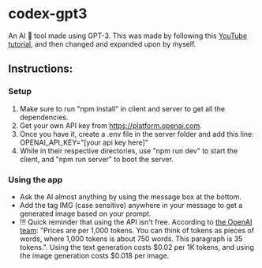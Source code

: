 # codex-gpt3
An AI :robot: tool made using GPT-3. This was made by following this [YouTube tutorial](https://youtu.be/2FeymQoKvrk), and then changed and expanded upon by myself.

## Instructions:
### Setup
1. Make sure to run "npm install" in client and server to get all the dependencies.
2. Get your own API key from https://platform.openai.com.
3. Once you have it, create a .env file in the server folder and add this line: OPENAI_API_KEY="[your api key here]"
4. While in their respective directories, use "npm run dev" to start the client, and "npm run server" to boot the server.

### Using the app
* Ask the AI almost anything by using the message box at the bottom.
* Add the tag IMG (case sensitive) anywhere in your message to get a generated image based on your prompt.
* !!! Quick reminder that using the API isn't free. According to [the OpenAI team](https://openai.com/api/pricing/): "Prices are per 1,000 tokens. You can think of tokens as pieces of words, where 1,000 tokens is about 750 words. This paragraph is 35 tokens.". Using the text generation costs $0.02 per 1K tokens, and using the image generation costs $0.018 per image.
